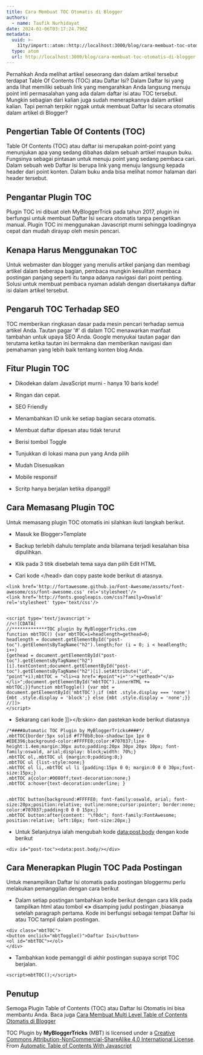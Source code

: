 ```yaml
---
title: Cara Membuat TOC Otomatis di Blogger
authors:
  - name: Taufik Nurhidayat
date: 2024-01-06T03:17:24.796Z
metadata:
  uuid: >-
    11ty/import::atom::http://localhost:3000/blog/cara-membuat-toc-otomatis-di-blogger
  type: atom
  url: http://localhost:3000/blog/cara-membuat-toc-otomatis-di-blogger
---
```

Pernahkah Anda melihat artikel seseorang dan dalam artikel tersebut terdapat Table Of Contents (TOC) atau Daftar Isi? Dalam Daftar Isi yang anda lihat memiliki sebuah link yang mengarahkan Anda langsung menuju point inti permasalahan yang ada dalam daftar isi atau TOC tersebut. Mungkin sebagian dari kalian juga sudah menerapkannya dalam artikel kalian. Tapi pernah terpikir nggak untuk membuat Daftar Isi secara otomatis dalam artikel di Blogger?

## Pengertian Table Of Contents (TOC)

Table Of Contents (TOC) atau daftar isi merupakan point-point yang menunjukan apa yang sedang dibahas dalam sebuah artikel maupun buku. Fungsinya sebagai pintasan untuk menuju point yang sedang pembaca cari. Dalam sebuah web Daftar Isi berupa link yang menuju langsung kepada header dari point konten. Dalam buku anda bisa melihat nomor halaman dari header tersebut.

## Pengantar Plugin TOC

Plugin TOC ini dibuat oleh MyBloggerTrick pada tahun 2017, plugin ini berfungsi untuk membuat Daftar Isi secara otomatis tanpa pengetikan manual. Plugin TOC ini menggunakan Javascript murni sehingga loadingnya cepat dan mudah dirayap oleh mesin pencari.

## Kenapa Harus Menggunakan TOC

Untuk webmaster dan blogger yang menulis artikel panjang dan membagi artikel dalam beberapa bagian, pembaca mungkin kesulitan membaca postingan panjang seperti itu tanpa adanya navigasi dari point penting. Solusi untuk membuat pembaca nyaman adalah dengan disertakanya daftar isi dalam artikel tersebut.

## Pengaruh TOC Terhadap SEO

TOC memberikan ringkasan dasar pada mesin pencari terhadap semua artikel Anda. Tautan pagar '#' di dalam TOC menawarkan manfaat tambahan untuk upaya SEO Anda. Google menyukai tautan pagar dan terutama ketika tautan ini bermakna dan memberikan navigasi dan pemahaman yang lebih baik tentang konten blog Anda.

## Fitur Plugin TOC

-   Dikodekan dalam JavaScript murni - hanya 10 baris kode! 
    
-   Ringan dan cepat. 
    
-   SEO Friendly 
    
-   Menambahkan ID unik ke setiap bagian secara otomatis. 
    
-   Membuat daftar dipesan atau tidak terurut 
    
-   Berisi tombol Toggle 
    
-   Tunjukkan di lokasi mana pun yang Anda pilih 
    
-   Mudah Disesuaikan 
    
-   Mobile responsif 
    
-   Scritp hanya berjalan ketika dipanggil!
    

## Cara Memasang Plugin TOC

Untuk memasang plugin TOC otomatis ini silahkan ikuti langkah berikut. 

-   Masuk ke Blogger>Template 
    
-   Backup terlebih dahulu template anda bilamana terjadi kesalahan bisa dipulihkan. 
    
-   Klik pada 3 titik disebelah tema saya dan pilih Edit HTML 
    
-   Cari kode \</head> dan copy paste kode berikut di atasnya.
    

```
<link href='http://fortawesome.github.io/Font-Awesome/assets/font-awesome/css/font-awesome.css' rel='stylesheet'/>           
<link href='http://fonts.googleapis.com/css?family=Oswald' rel='stylesheet' type='text/css'/>

        
<script type='text/javascript'>              
//<![CDATA[           
//*************TOC plugin by MyBloggerTricks.com           
function mbtTOC() {var mbtTOC=i=headlength=gethead=0;           
headlength = document.getElementById("post-toc").getElementsByTagName("h2").length;for (i = 0; i < headlength; i++)           
{gethead = document.getElementById("post-toc").getElementsByTagName("h2")[i].textContent;document.getElementById("post-toc").getElementsByTagName("h2")[i].setAttribute("id", "point"+i);mbtTOC = "<li><a href='#point"+i+"'>"+gethead+"</a></li>";document.getElementById("mbtTOC").innerHTML += mbtTOC;}}function mbtToggle() {var mbt = document.getElementById('mbtTOC');if (mbt .style.display === 'none') {mbt .style.display = 'block';} else {mbt .style.display = 'none';}}           
//]]>              
</script>
```

-   Sekarang cari kode \]\]></b:skin> dan pastekan kode berikut diatasnya
    

```
/*####Automatic TOC Plugin by MyBloggerTricks####*/          
.mbtTOC{border:5px solid #f7f0b8;box-shadow:1px 1px 0 #EDE396;background-color:#FFFFE0;color:#707037;line-height:1.4em;margin:30px auto;padding:20px 30px 20px 10px; font-family:oswald, arial;display: block;width: 70%;}           
.mbtTOC ol,.mbtTOC ul {margin:0;padding:0;}           
.mbtTOC ul {list-style:none;}           
.mbtTOC ol li,.mbtTOC ul li {padding:15px 0 0; margin:0 0 0 30px;font-size:15px;}           
.mbtTOC a{color:#0080ff;text-decoration:none;}           
.mbtTOC a:hover{text-decoration:underline; }

        
.mbtTOC button{background:#FFFFE0; font-family:oswald, arial; font-size:20px;position:relative; outline:none;cursor:pointer; border:none; color:#707037;padding:0 0 0 15px;}           
.mbtTOC button:after{content: "\f0dc"; font-family:FontAwesome; position:relative; left:10px; font-size:20px;}
```

-   Untuk Selanjutnya ialah mengubah kode <data:post.body> dengan kode berikut
    

```
<div id="post-toc"><data:post.body/></div>
```

## Cara Menerapkan Plugin TOC Pada Postingan

  
Untuk menampilkan Daftar Isi otomatis pada postingan bloggermu perlu melakukan pemanggilan dengan cara berikut

-   Dalam setiap postingan tambahkan kode berikut dengan cara klik pada tampilkan html atau tombol **<>** disamping judul postingan ,biasanya setelah paragraph pertama. Kode ini berfungsi sebagai tempat Daftar Isi atau TOC tampil dalam postingan.
    

```
<div class="mbtTOC"> 
<button onclick="mbtToggle()">Daftar Isi</button> 
<ol id="mbtTOC"></ol> 
</div>
```

-   Tambahkan kode pemanggil di akhir postingan supaya script TOC berjalan.
    

```
<script>mbtTOC();</script>
```

## Penutup

Semoga Plugin Table of Contents (TOC) atau Daftar Isi Otomatis ini bisa membantu Anda. Baca juga [Cara Membuat Multi Level Table of Contents Otomatis di Blogger](https://www.nurhidayat.web.id/2020/08/cara-membuat-multi-level-table-of.html)

TOC Plugin by **MyBloggerTricks** (MBT) is licensed under a [Creative Commons Attribution-NonCommercial-ShareAlike 4.0 International License](https://creativecommons.org/licenses/by-nc-sa/4.0/). From [Automatic Table of Contents With Javascript](https://www.mybloggertricks.com/2017/02/automatic-table-of-contents.html)
